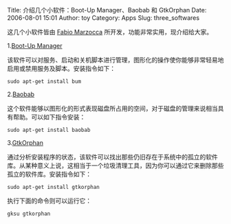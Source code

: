 Title: 介绍几个小软件：Boot-Up Manager、Baobab 和 GtkOrphan
Date: 2006-08-01 15:01
Author: toy
Category: Apps
Slug: three_softwares

这几个小软件皆由 [Fabio Marzocca](http://www.marzocca.net)
所开发，功能非常实用，现介绍给大家。

1.[Boot-Up Manager](http://www.marzocca.net/linux/bum.html)

该软件可以对服务、启动和关机脚本进行管理，图形化的操作使你能够非常轻易地启用或禁用服务及脚本。安装指令如下：

`sudo apt-get install bum`

2.[Baobab](http://www.marzocca.net/linux/baobab.html)

这个软件能够以图形化的形式表现磁盘所占用的空间，对于磁盘的管理来说相当具有帮助。可以如下指令安装：

`sudo apt-get install baobab`

3.[GtkOrphan](http://www.marzocca.net/linux/gtkorphan.html)

通过分析安装程序的状态，该软件可以找出那些仍旧存在于系统中的孤立的软件库。从某种意义上说，这相当于一个垃圾清理工具，因为你可以通过它来删除那些孤立的软件库。安装指令如下：

`sudo apt-get install gtkorphan`

执行下面的命令则可以运行它：

`gksu gtkorphan`
